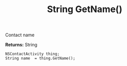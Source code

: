 ﻿---
uid: crmscript_ref_NSContactActivity_GetName
title: String GetName()
intellisense: NSContactActivity.GetName
keywords: NSContactActivity, GetName
so.topic: reference
---

Contact name

**Returns:** String


```crmscript
NSContactActivity thing;
String name  = thing.GetName();
```


